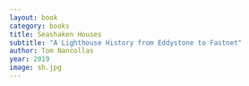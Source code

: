 ```yaml
---
layout: book
category: books
title: Seashaken Houses
subtitle: "A Lighthouse History from Eddystone to Fastnet"
author: Tom Nancollas
year: 2019
image: sh.jpg
---
```

